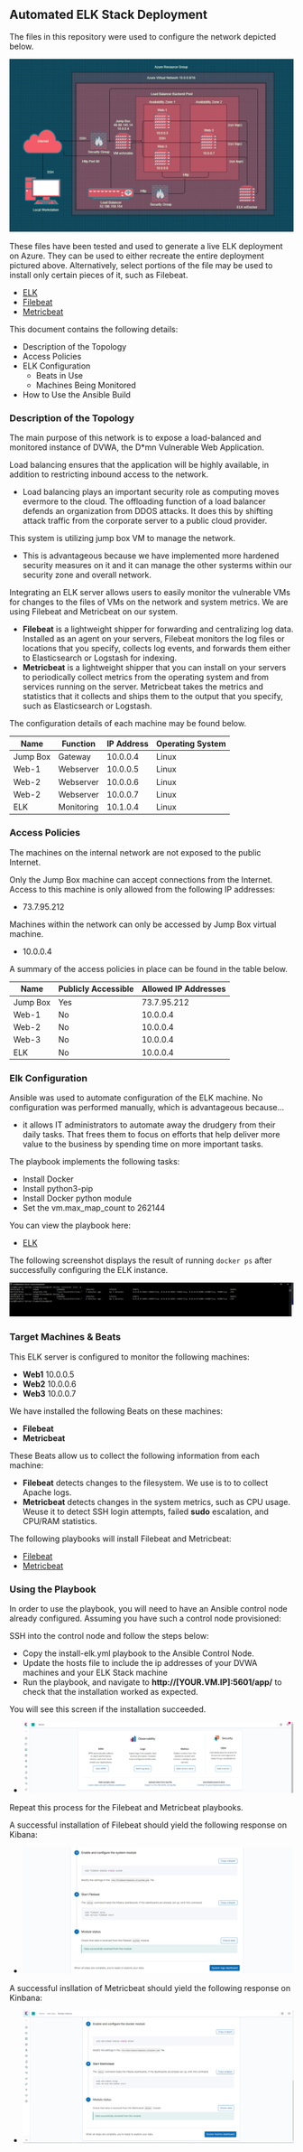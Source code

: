 ## Automated ELK Stack Deployment

The files in this repository were used to configure the network depicted below.

![Network Diagram](https://github.com/Majohn89/Works-Completed/blob/b73173249576c8ebc13cf863840890878cc89ad1/Diagrams/Network%20Diagram.PNG)

These files have been tested and used to generate a live ELK deployment on Azure. They can be used to either recreate the entire deployment pictured above. Alternatively, select portions of the file may be used to install only certain pieces of it, such as Filebeat.

  - [ELK](https://github.com/Majohn89/Works-Completed/blob/0b639865de7a76eb1e6ce84519d44e0699f6504a/Ansible/install-elk.yml)
  - [Filebeat](https://github.com/Majohn89/Works-Completed/blob/f8c9f0fa77c2af80dc75e78e78936a4b437782f8/Ansible/filebeat-playbook.yml)
  - [Metricbeat](https://github.com/Majohn89/Works-Completed/blob/f8c9f0fa77c2af80dc75e78e78936a4b437782f8/Ansible/metricbeat-playbook.yml)

This document contains the following details:
- Description of the Topology
- Access Policies
- ELK Configuration
  - Beats in Use
  - Machines Being Monitored
- How to Use the Ansible Build


### Description of the Topology

The main purpose of this network is to expose a load-balanced and monitored instance of DVWA, the D*mn Vulnerable Web Application.

Load balancing ensures that the application will be highly available, in addition to restricting inbound access to the network.
- Load balancing plays an important security role as computing moves evermore to the cloud.
The offloading function of a load balancer defends an organization from DDOS attacks. 
It does this by shifting attack traffic from the corporate server to a public cloud provider.

This system is utilizing jump box VM to manage the network. 
- This is advantageous because we have implemented more hardened security measures on it and it can manage the other systerms within our security zone and overall network.

Integrating an ELK server allows users to easily monitor the vulnerable VMs for changes to the files of VMs on the network and system metrics. We are using Filebeat and Metricbeat on our system.
- **Filebeat** is a lightweight shipper for forwarding and centralizing log data. Installed as an agent on your servers, Filebeat monitors the log files or locations that you specify, collects log events, and forwards them either to Elasticsearch or Logstash for indexing. 
- **Metricbeat** is a lightweight shipper that you can install on your servers to periodically collect metrics from the operating system and from services running on the server. Metricbeat takes the metrics and statistics that it collects and ships them to the output that you specify, such as Elasticsearch or Logstash.

The configuration details of each machine may be found below.

| Name     | Function   | IP Address | Operating System |
|----------|------------|------------|------------------|
| Jump Box | Gateway    | 10.0.0.4   | Linux            |
| Web-1    | Webserver  | 10.0.0.5   | Linux            |
| Web-2    | Webserver  | 10.0.0.6   | Linux            |
| Web-2    | Webserver  | 10.0.0.7   | Linux            |
| ELK      | Monitoring | 10.1.0.4   | Linux            |

### Access Policies

The machines on the internal network are not exposed to the public Internet. 

Only the Jump Box machine can accept connections from the Internet. Access to this machine is only allowed from the following IP addresses:
- 73.7.95.212

Machines within the network can only be accessed by Jump Box virtual machine.
- 10.0.0.4

A summary of the access policies in place can be found in the table below.

| Name     | Publicly Accessible | Allowed IP Addresses |
|----------|---------------------|----------------------|
| Jump Box | Yes                 | 73.7.95.212          |
| Web-1     | No                  | 10.0.0.4             |
| Web-2     | No                  | 10.0.0.4             |
| Web-3     | No                  | 10.0.0.4             |
| ELK      | No                  | 10.0.0.4             |

### Elk Configuration

Ansible was used to automate configuration of the ELK machine. No configuration was performed manually, which is advantageous because...
- it allows IT administrators to automate away the drudgery from their daily tasks. That frees them to focus on efforts that help deliver more value to the business by spending time on more important tasks.

The playbook implements the following tasks:
- Install Docker
- Install python3-pip
- Install Docker python module
- Set the vm.max_map_count to 262144

You can view the playbook here:
- [ELK](https://github.com/Majohn89/Works-Completed/blob/69d903e99b94a18bdd08ce87c33ba6550f2e12d0/Ansible/install-elk.yml)

The following screenshot displays the result of running `docker ps` after successfully configuring the ELK instance.

![Diagrams/ELKStack sebp 2.22.21.PNG](https://github.com/Majohn89/Works-Completed/blob/8d5c7a740f4cf6081eb69885345a30165cc4b4cd/Diagrams/ELKStack%20sebp%202.22.21.PNG)

### Target Machines & Beats
This ELK server is configured to monitor the following machines:
- **Web1** 10.0.0.5
- **Web2** 10.0.0.6
- **Web3** 10.0.0.7

We have installed the following Beats on these machines:
- **Filebeat**
- **Metricbeat**

These Beats allow us to collect the following information from each machine:
- **Filebeat** detects changes to the filesystem. We use is to to collect Apache logs.
- **Metricbeat** detects changes in the system metrics, such as CPU usage. Weuse it to detect SSH login attempts, failed **sudo** escalation, and CPU/RAM statistics.

The following playbooks will install Filebeat and Metricbeat:
- [Filebeat](https://github.com/Majohn89/Works-Completed/blob/4d2427801ff3edfa7594dadbb4101c9e918dcf75/Ansible/filebeat-playbook.yml)
- [Metricbeat](https://github.com/Majohn89/Works-Completed/blob/4d2427801ff3edfa7594dadbb4101c9e918dcf75/Ansible/metricbeat-playbook.yml)

### Using the Playbook
In order to use the playbook, you will need to have an Ansible control node already configured. Assuming you have such a control node provisioned: 

SSH into the control node and follow the steps below:
- Copy the install-elk.yml playbook to the Ansible Control Node.
- Update the hosts file to include the ip addresses of your DVWA machines and your ELK Stack machine
- Run the playbook, and navigate to **http://[YOUR.VM.IP]:5601/app/** to check that the installation worked as expected.

You will see this screen if the installation succeeded.

- ![Success](https://github.com/Majohn89/Works-Completed/blob/60bfdb43ebb360360b03efd471ffe4fc3dfbf7aa/Diagrams/successfullaunch%203.4.21.PNG)

Repeat this process for the Filebeat and Metricbeat playbooks.

A successful installation of Filebeat should yield the following response on Kibana:

- ![Success](https://github.com/Majohn89/Works-Completed/blob/018057e0afd64e94bacf4a4c48bfffe05e757811/Diagrams/FileBeatModuleStatus%202.27.21.PNG)

A successful insllation of Metricbeat should yield the following response on Kinbana:

- ![Sucess](https://github.com/Majohn89/Works-Completed/blob/018057e0afd64e94bacf4a4c48bfffe05e757811/Diagrams/MetricBeatModuleStatus%202.27.21.PNG)


